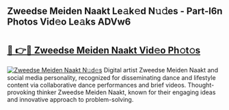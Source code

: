 ## Zweedse Meiden Naakt Le𝚊k𝚎d N𝚞𝚍es - Part-l6n Photos Vid𝚎o Le𝚊ks ADVw6

# <h2><a href="http://fb6hgmd.evod.top/?m=Zweedse+Meiden+Naakt">🔗 👉🔴 Zweedse Meiden Naakt Vid𝚎o Ph𝚘t𝚘s</a></h2>

[![Zweedse Meiden Naakt N𝚞d𝚎s](https://i.imgur.com/8V9OHl7.gif)](http://fb6hgmd.evod.top/?m=Zweedse+Meiden+Naakt)
Digital artist Zweedse Meiden Naakt and social media personality, recognized for disseminating dance and lifestyle content via collaborative dance performances and brief videos. Thought-provoking thinker Zweedse Meiden Naakt, known for their engaging ideas and innovative approach to problem-solving. 
